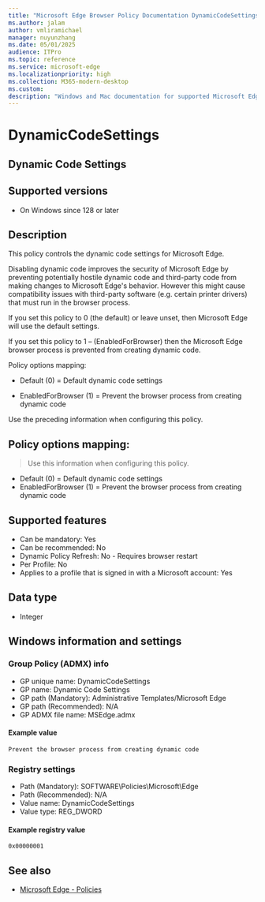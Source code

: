 ```yaml
---
title: "Microsoft Edge Browser Policy Documentation DynamicCodeSettings"
ms.author: jalam
author: vmliramichael
manager: nuyunzhang
ms.date: 05/01/2025
audience: ITPro
ms.topic: reference
ms.service: microsoft-edge
ms.localizationpriority: high
ms.collection: M365-modern-desktop
ms.custom:
description: "Windows and Mac documentation for supported Microsoft Edge Browser policy: Dynamic Code Settings"
---
```


<!--THIS FILE IS AUTOMATICALLY GENERATED. MANUAL CHANGES WILL BE OVERWRITTEN.-->
<!--Please contact the Microsoft Edge Manageability team with any questions.-->

# DynamicCodeSettings

## Dynamic Code Settings


## Supported versions

- On Windows since 128 or later

## Description

This policy controls the dynamic code settings for Microsoft Edge.

Disabling dynamic code improves the security of Microsoft Edge by preventing potentially hostile dynamic code and third-party code from making changes to Microsoft Edge's behavior. However this might cause compatibility issues with third-party software (e.g. certain printer drivers) that must run in the browser process.

If you set this policy to 0 (the default) or leave unset, then Microsoft Edge will use the default settings.

If you set this policy to 1 – (EnabledForBrowser) then the Microsoft Edge browser process is prevented from creating dynamic code.

Policy options mapping:

* Default (0) = Default dynamic code settings

* EnabledForBrowser (1) = Prevent the browser process from creating dynamic code

Use the preceding information when configuring this policy.

## Policy options mapping:
> Use this information when configuring this policy.

- Default (0) = Default dynamic code settings
- EnabledForBrowser (1) = Prevent the browser process from creating dynamic code

## Supported features

- Can be mandatory: Yes
- Can be recommended: No
- Dynamic Policy Refresh: No - Requires browser restart
- Per Profile: No
- Applies to a profile that is signed in with a Microsoft account: Yes

## Data type

- Integer

## Windows information and settings

### Group Policy (ADMX) info

- GP unique name: DynamicCodeSettings
- GP name: Dynamic Code Settings
- GP path (Mandatory): Administrative Templates/Microsoft Edge
- GP path (Recommended): N/A
- GP ADMX file name: MSEdge.admx

#### Example value

```
Prevent the browser process from creating dynamic code
```

### Registry settings

- Path (Mandatory): SOFTWARE\Policies\Microsoft\Edge
- Path (Recommended): N/A
- Value name: DynamicCodeSettings
- Value type: REG_DWORD

#### Example registry value

```
0x00000001
```


## See also
- [Microsoft Edge - Policies](../microsoft-edge-policies.md)
